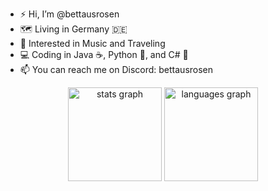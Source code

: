 - ⚡ Hi, I’m @bettausrosen
- 🗺️ Living in Germany 🇩🇪
- 🌌 Interested in Music and Traveling
- 💻 Coding in Java ☕, Python 🐍, and C# 🎯
- 📫 You can reach me on Discord: bettausrosen

<div align="center">
  <img src="https://github-readme-stats.vercel.app/api?hide_title=false&hide_rank=false&show_icons=true&include_all_commits=true&count_private=true&disable_animations=false&theme=dark&locale=de&hide_border=false&username=bettausrosen" height="150" alt="stats graph"/>
  <img src="https://github-readme-stats.vercel.app/api/top-langs?locale=de&hide_title=false&layout=compact&card_width=320&langs_count=5&theme=dark&hide_border=false&username=bettausrosen" height="150" alt="languages graph"  />
  </div>
</div>


<!---
bettausrosen/bettausrosen is a ✨ special ✨ repository because its `README.md` (this file) appears on your GitHub profile.
You can click the Preview link to take a look at your changes.
--->
